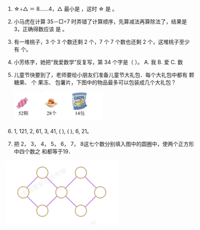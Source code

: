 1. ☆÷△ ＝ 8……4，△ 最小是 ，这时 ☆ 是 。

2. 小马虎在计算 35－□÷7 时弄错了计算顺序，先算减法再算除法了，结果是 3，正确得数应该
   是 。

3. 有一堆桃子，3 个 3 个数还剩 2 个，7 个 7 个数也还剩 2 个，这堆桃子至少有 个。

4. 小芳练字，她把“我爱数学”反复写，第 34 个字是（ ）。
   A. 我 B. 爱 C. 数

5. 儿童节快要到了，老师要给小朋友们准备儿童节大礼包．每个大礼包中都有 颗糖果、 个
   果冻、 包薯片，下图中的物品最多可以包装成几个大礼包？

   ![](images/1.png)

6. 1, 121, 2, 61, 3, 41, ( ), ( ), 6, 21。

7. 把 2， 3， 4， 5， 6， 7， 8这七个数分别填入图中的圆圈中，使两个正方形中四个数之
和都等于19．

![](images/2.png)

